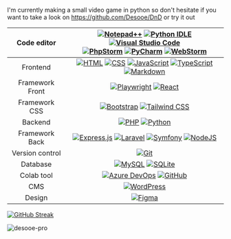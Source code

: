 I'm currently making a small video game in python so don't hesitate if you want to take a look on https://github.com/Desooe/DnD or try it out

|   Code editor   | [![Notepad++](https://img.shields.io/badge/Notepad++-90E59A.svg?&logo=notepad%2b%2b&logoColor=black)](#) [![Python IDLE](https://img.shields.io/badge/Python%20IDLE-3776AB?logo=python&logoColor=fff)](#) [![Visual Studio Code](https://custom-icon-badges.demolab.com/badge/Visual%20Studio%20Code-0078d7.svg?logo=vsc&logoColor=white)](#) <br> [![PhpStorm](https://img.shields.io/badge/PhpStorm-000?logo=phpstorm&logoColor=fff)](#) [![PyCharm](https://img.shields.io/badge/PyCharm-000?logo=pycharm&logoColor=fff)](#) [![WebStorm](https://img.shields.io/badge/WebStorm-000?logo=webstorm&logoColor=fff)](#) |
|:---------------:|:-----------------------------------------------------------------------------------------------------------------------------------------------------------------------------------------------------------------------------------------------------------------------------------------------------------------------------------------------------------------------------------------------------------------------------------------------------------------------------------------------------------------------------------------------------------------------------------------------------------------------:|
|    Frontend     |                                                                       [![HTML](https://img.shields.io/badge/HTML-%23E34F26.svg?logo=html5&logoColor=white)](#) [![CSS](https://img.shields.io/badge/CSS-1572B6?logo=css3&logoColor=fff)](#) [![JavaScript](https://img.shields.io/badge/JavaScript-F7DF1E?logo=javascript&logoColor=000)](#) [![TypeScript](https://img.shields.io/badge/TypeScript-3178C6?logo=typescript&logoColor=fff)](#) [![Markdown](https://img.shields.io/badge/Markdown-%23000000.svg?logo=markdown&logoColor=white)](#)                                                                       |
| Framework Front |                                                                                                                                                                                                     [![Playwright](https://custom-icon-badges.demolab.com/badge/Playwright-2EAD33?logo=playwright&logoColor=fff)](#) [![React](https://img.shields.io/badge/React-%2320232a.svg?logo=react&logoColor=%2361DAFB)](#)                                                                                                                                                                                                     |
|  Framework CSS  |                                                                                                                                                                                                     [![Bootstrap](https://img.shields.io/badge/Bootstrap-7952B3?logo=bootstrap&logoColor=fff)](#) [![Tailwind CSS](https://img.shields.io/badge/Tailwind%20CSS-%2338B2AC.svg?logo=tailwind-css&logoColor=white)](#)                                                                                                                                                                                                     |
|     Backend     |                                                                                                                                                                                                                       [![PHP](https://img.shields.io/badge/php-%23777BB4.svg?&logo=php&logoColor=white)](#) [![Python](https://img.shields.io/badge/Python-3776AB?logo=python&logoColor=fff)](#)                                                                                                                                                                                                                        |
| Framework Back  |                                                                                                                      [![Express.js](https://img.shields.io/badge/Express.js-%23404d59.svg?logo=express&logoColor=%2361DAFB)](#) [![Laravel](https://img.shields.io/badge/Laravel-%23FF2D20.svg?logo=laravel&logoColor=white)](#) [![Symfony](https://img.shields.io/badge/Symfony-black?logo=symfony)](#) [![NodeJS](https://img.shields.io/badge/Node.js-6DA55F?logo=node.js&logoColor=white)](#)                                                                                                                      |
| Version control |                                                                                                                                                                                                                                                                       [![Git](https://img.shields.io/badge/Git-F05032?logo=git&logoColor=fff)](#)                                                                                                                                                                                                                                                                       |
|    Database     |                                                                                                                                                                                                                     [![MySQL](https://img.shields.io/badge/MySQL-4479A1?logo=mysql&logoColor=fff)](#) [![SQLite](https://img.shields.io/badge/SQLite-%2307405e.svg?logo=sqlite&logoColor=white)](#)                                                                                                                                                                                                                     |
|   Colab tool    |                                                                                                                                                                                              [![Azure DevOps](https://custom-icon-badges.demolab.com/badge/Azure%20DevOps-0078D7?logo=azure-devops-white&logoColor=fff)](#) [![GitHub](https://img.shields.io/badge/GitHub-%23121011.svg?logo=github&logoColor=white)](#)                                                                                                                                                                                               |
|       CMS       |                                                                                                                                                                                                                                                         [![WordPress](https://img.shields.io/badge/WordPress-%2321759B.svg?logo=wordpress&logoColor=white)](#)                                                                                                                                                                                                                                                          |
|     Design      |                                                                                                                                                                                                                                                                   [![Figma](https://img.shields.io/badge/Figma-F24E1E?logo=figma&logoColor=white)](#)                                                                                                                                                                                                                                                                   |
[![GitHub Streak](https://streak-stats.demolab.com?user=Desooe-pro&theme=dark&locale=en&date_format=j%20M%5B%20Y%5D&mode=weekly)](https://git.io/streak-stats)
<p><img align="left" src="https://github-readme-stats.vercel.app/api/top-langs?username=desooe-pro&theme=dark&show_icons=true&locale=en&layout=compact" alt="desooe-pro" /></p>
